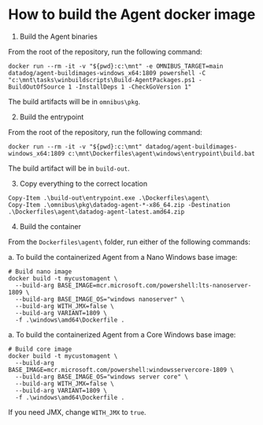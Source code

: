 How to build the Agent docker image
===================================

1. Build the Agent binaries

From the root of the repository, run the following command:

```
docker run --rm -it -v "${pwd}:c:\mnt" -e OMNIBUS_TARGET=main datadog/agent-buildimages-windows_x64:1809 powershell -C "c:\mnt\tasks\winbuildscripts\Build-AgentPackages.ps1 -BuildOutOfSource 1 -InstallDeps 1 -CheckGoVersion 1"
```

The build artifacts will be in `omnibus\pkg`.

2. Build the entrypoint

From the root of the repository, run the following command:

```
docker run --rm -it -v "${pwd}:c:\mnt" datadog/agent-buildimages-windows_x64:1809 c:\mnt\Dockerfiles\agent\windows\entrypoint\build.bat
```

The build artifact will be in `build-out`.

3. Copy everything to the correct location

```
Copy-Item .\build-out\entrypoint.exe .\Dockerfiles\agent\
Copy-Item .\omnibus\pkg\datadog-agent-*-x86_64.zip -Destination .\Dockerfiles\agent\datadog-agent-latest.amd64.zip
```

4. Build the container

From the `Dockerfiles\agent\` folder, run either of the following commands:

a. To build the containerized Agent from a Nano Windows base image:
```
# Build nano image
docker build -t mycustomagent \
  --build-arg BASE_IMAGE=mcr.microsoft.com/powershell:lts-nanoserver-1809 \
  --build-arg BASE_IMAGE_OS="windows nanoserver" \
  --build-arg WITH_JMX=false \
  --build-arg VARIANT=1809 \
  -f .\windows\amd64\Dockerfile .
```

a. To build the containerized Agent from a Core Windows base image:
```
# Build core image
docker build -t mycustomagent \
  --build-arg BASE_IMAGE=mcr.microsoft.com/powershell:windowsservercore-1809 \
  --build-arg BASE_IMAGE_OS="windows server core" \
  --build-arg WITH_JMX=false \
  --build-arg VARIANT=1809 \
  -f .\windows\amd64\Dockerfile .
```

If you need JMX, change `WITH_JMX` to `true`.
